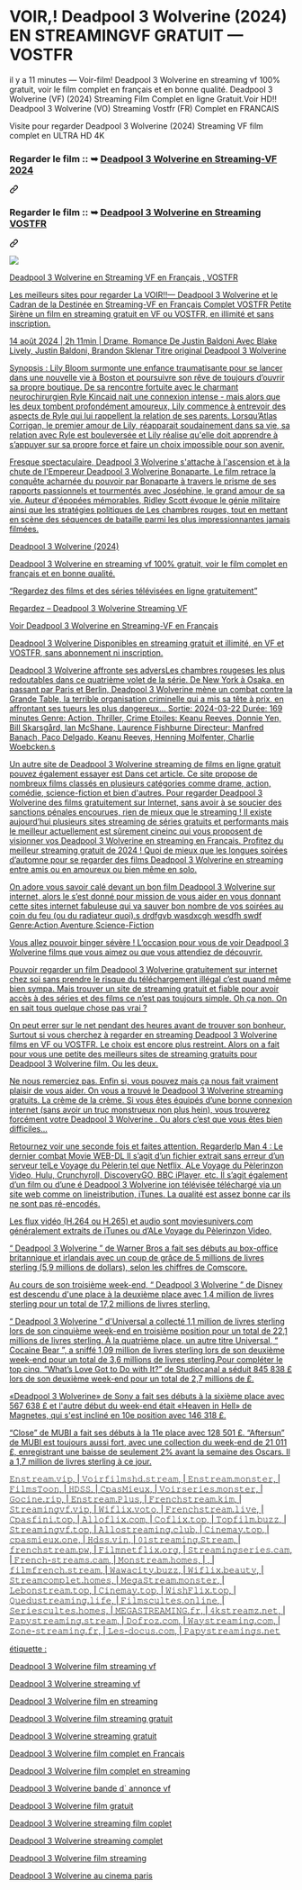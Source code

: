 # VOIR,! Deadpool 3 Wolverine (2024) EN STREAMINGVF GRATUIT — VOSTFR
<p dir="auto">il y a 11 minutes — Voir-film! Deadpool 3 Wolverine en streaming vf 100% gratuit, voir le film complet en français et en bonne qualité. Deadpool 3 Wolverine (VF) (2024) Streaming Film Complet en ligne Gratuit.Voir HD!! Deadpool 3 Wolverine (VO) Streaming Vostfr (FR) Complet en FRANCAIS</p>
<p dir="auto">Visite pour regarder Deadpool 3 Wolverine (2024) Streaming VF film complet en ULTRA HD 4K</p>

<div class="markdown-heading" dir="auto"><h3 tabindex="-1" class="heading-element" dir="auto">Regarder le film :: ➥ <a href="https://perfect-movies.com/fr/movie/533535/deadpool-wolverine.html" rel="nofollow">Deadpool 3 Wolverine en Streaming-VF 2024</a></h3><a id="user-content-regarder-le-film---deadpool-3-wolverine-en-streaming-vf-2024" class="anchor" aria-label="Permalink: Regarder le film :: ➥ Deadpool 3 Wolverine en Streaming-VF 2024" href="#regarder-le-film---deadpool-3-wolverine-en-streaming-vf-2024"><svg class="octicon octicon-link" viewBox="0 0 16 16" version="1.1" width="16" height="16" aria-hidden="true"><path d="m7.775 3.275 1.25-1.25a3.5 3.5 0 1 1 4.95 4.95l-2.5 2.5a3.5 3.5 0 0 1-4.95 0 .751.751 0 0 1 .018-1.042.751.751 0 0 1 1.042-.018 1.998 1.998 0 0 0 2.83 0l2.5-2.5a2.002 2.002 0 0 0-2.83-2.83l-1.25 1.25a.751.751 0 0 1-1.042-.018.751.751 0 0 1-.018-1.042Zm-4.69 9.64a1.998 1.998 0 0 0 2.83 0l1.25-1.25a.751.751 0 0 1 1.042.018.751.751 0 0 1 .018 1.042l-1.25 1.25a3.5 3.5 0 1 1-4.95-4.95l2.5-2.5a3.5 3.5 0 0 1 4.95 0 .751.751 0 0 1-.018 1.042.751.751 0 0 1-1.042.018 1.998 1.998 0 0 0-2.83 0l-2.5 2.5a1.998 1.998 0 0 0 0 2.83Z"></path></svg></a></div>
<div class="markdown-heading" dir="auto"><h3 tabindex="-1" class="heading-element" dir="auto">Regarder le film :: ➥ <a href="https://perfect-movies.com/fr/movie/533535/deadpool-wolverine.html" rel="nofollow">Deadpool 3 Wolverine en Streaming VOSTFR</a></h3><a id="user-content-regarder-le-film---deadpool-3-wolverine-en-streaming-vostfr" class="anchor" aria-label="Permalink: Regarder le film :: ➥ Deadpool 3 Wolverine en Streaming VOSTFR" href="#regarder-le-film---deadpool-3-wolverine-en-streaming-vostfr"><svg class="octicon octicon-link" viewBox="0 0 16 16" version="1.1" width="16" height="16" aria-hidden="true"><path d="m7.775 3.275 1.25-1.25a3.5 3.5 0 1 1 4.95 4.95l-2.5 2.5a3.5 3.5 0 0 1-4.95 0 .751.751 0 0 1 .018-1.042.751.751 0 0 1 1.042-.018 1.998 1.998 0 0 0 2.83 0l2.5-2.5a2.002 2.002 0 0 0-2.83-2.83l-1.25 1.25a.751.751 0 0 1-1.042-.018.751.751 0 0 1-.018-1.042Zm-4.69 9.64a1.998 1.998 0 0 0 2.83 0l1.25-1.25a.751.751 0 0 1 1.042.018.751.751 0 0 1 .018 1.042l-1.25 1.25a3.5 3.5 0 1 1-4.95-4.95l2.5-2.5a3.5 3.5 0 0 1 4.95 0 .751.751 0 0 1-.018 1.042.751.751 0 0 1-1.042.018 1.998 1.998 0 0 0-2.83 0l-2.5 2.5a1.998 1.998 0 0 0 0 2.83Z"></path></svg></a></div>
<p dir="auto"><animated-image data-catalyst=""><a href="https://perfect-movies.com/fr/movie/533535/deadpool-wolverine.html" title="PAPYSTREAMING" rel="nofollow" data-target="animated-image.originalLink"><img src="https://raw.githubusercontent.com/yoyoanas/images/main/play%20now1.gif" style="max-width: 100%; display: inline-block;" data-target="animated-image.originalImage"></a>
      <span class="AnimatedImagePlayer" data-target="animated-image.player" hidden="">
        <a data-target="animated-image.replacedLink" class="AnimatedImagePlayer-images" href="https://perfect-movies.com/fr/movie/533535/deadpool-wolverine.html" target="_blank">

<p dir="auto">Deadpool 3 Wolverine en Streaming VF en Français , VOSTFR</p>
<p dir="auto">Les meilleurs sites pour regarder La VOIR!!— Deadpool 3 Wolverine et le Cadran de la Destinée en Streaming-VF en Français Complet VOSTFR Petite Sirène un film en streaming gratuit en VF ou VOSTFR, en illimité et sans inscription.</p>
<p dir="auto">14 août 2024 | 2h 11min | Drame, Romance
De Justin Baldoni
Avec Blake Lively, Justin Baldoni, Brandon Sklenar
Titre original Deadpool 3 Wolverine</p>
<p dir="auto">Synopsis : Lily Bloom surmonte une enfance traumatisante pour se lancer dans une nouvelle vie à Boston et poursuivre son rêve de toujours d’ouvrir sa propre boutique. De sa rencontre fortuite avec le charmant neurochirurgien Ryle Kincaid nait une connexion intense - mais alors que les deux tombent profondément amoureux, Lily commence à entrevoir des aspects de Ryle qui lui rappellent la relation de ses parents. Lorsqu’Atlas Corrigan, le premier amour de Lily, réapparait soudainement dans sa vie, sa relation avec Ryle est bouleversée et Lily réalise qu'elle doit apprendre à s’appuyer sur sa propre force et faire un choix impossible pour son avenir.</p>
<p dir="auto">Fresque spectaculaire, Deadpool 3 Wolverine s'attache à l'ascension et à la chute de l'Empereur Deadpool 3 Wolverine Bonaparte. Le film retrace la conquête acharnée du pouvoir par Bonaparte à travers le prisme de ses rapports passionnels et tourmentés avec Joséphine, le grand amour de sa vie. Auteur d'épopées mémorables, Ridley Scott évoque le génie militaire ainsi que les stratégies politiques de Les chambres rouges, tout en mettant en scène des séquences de bataille parmi les plus impressionnantes jamais filmées.</p>
<p dir="auto">Deadpool 3 Wolverine (2024)</p>
<p dir="auto">Deadpool 3 Wolverine en streaming vf 100% gratuit, voir le film complet en français et en bonne qualité.</p>
<p dir="auto">“Regardez des films et des séries télévisées en ligne gratuitement”</p>
<p dir="auto">Regardez – Deadpool 3 Wolverine Streaming VF</p>
<p dir="auto">Voir Deadpool 3 Wolverine en Streaming-VF en Français</p>
<p dir="auto">Deadpool 3 Wolverine Disponibles en streaming gratuit et illimité, en VF et VOSTFR, sans abonnement ni inscription.</p>
<p dir="auto">Deadpool 3 Wolverine affronte ses adversLes chambres rougeses les plus redoutables dans ce quatrième volet de la série. De New York à Osaka, en passant par Paris et Berlin, Deadpool 3 Wolverine mène un combat contre la Grande Table, la terrible organisation criminelle qui a mis sa tête à prix, en affrontant ses tueurs les plus dangereux... Sortie: 2024-03-22 Durée: 169 minutes Genre: Action, Thriller, Crime Etoiles: Keanu Reeves, Donnie Yen, Bill Skarsgård, Ian McShane, Laurence Fishburne Directeur: Manfred Banach, Paco Delgado, Keanu Reeves, Henning Molfenter, Charlie Woebcken.s</p>
<p dir="auto">Un autre site de Deadpool 3 Wolverine streaming de films en ligne gratuit pouvez également essayer est Dans cet article. Ce site propose de nombreux films classés en plusieurs catégories comme drame, action, comédie, science-fiction et bien d'autres. Pour regarder Deadpool 3 Wolverine des films gratuitement sur Internet, sans avoir à se soucier des sanctions pénales encourues, rien de mieux que le streaming ! Il existe aujourd’hui plusieurs sites streaming de séries gratuits et performants mais le meilleur actuellement est sûrement cineinc qui vous proposent de visionner vos Deadpool 3 Wolverine en streaming en Français. Profitez du meilleur streaming gratuit de 2024 ! Quoi de mieux que les longues soirées d’automne pour se regarder des films Deadpool 3 Wolverine en streaming entre amis ou en amoureux ou bien même en solo.</p>
<p dir="auto">On adore vous savoir calé devant un bon film Deadpool 3 Wolverine sur internet, alors le s’est donné pour mission de vous aider en vous donnant cette sites internet fabuleuse qui va sauver bon nombre de vos soirées au coin du feu (ou du radiateur quoi).s drdfgvb wasdxcgh wesdfh swdf Genre:Action,Aventure,Science-Fiction</p>
<p dir="auto">Vous allez pouvoir binger sévère ! L’occasion pour vous de voir Deadpool 3 Wolverine films que vous aimez ou que vous attendiez de découvrir.</p>
<p dir="auto">Pouvoir regarder un film Deadpool 3 Wolverine gratuitement sur internet chez soi sans prendre le risque du téléchargement illégal c’est quand même bien sympa. Mais trouver un site de streaming gratuit et fiable pour avoir accès à des séries et des films ce n’est pas toujours simple. Oh ça non. On en sait tous quelque chose pas vrai ?</p>
<p dir="auto">On peut errer sur le net pendant des heures avant de trouver son bonheur. Surtout si vous cherchez à regarder en streaming Deadpool 3 Wolverine films en VF ou VOSTFR. Le choix est encore plus restreint. Alors on a fait pour vous une petite des meilleurs sites de streaming gratuits pour Deadpool 3 Wolverine film. Ou les deux.</p>
<p dir="auto">Ne nous remerciez pas. Enfin si, vous pouvez mais ça nous fait vraiment plaisir de vous aider. On vous a trouvé le Deadpool 3 Wolverine streaming gratuits. La crème de la crème. Si vous êtes équipés d’une bonne connexion internet (sans avoir un truc monstrueux non plus hein), vous trouverez forcément votre Deadpool 3 Wolverine . Ou alors c’est que vous êtes bien difficiles…</p>
<p dir="auto">Retournez voir une seconde fois et faites attention. RegarderIp Man 4 : Le dernier combat Movie WEB-DL Il s’agit d’un fichier extrait sans erreur d’un serveur telLe Voyage du Pèlerin,tel que Netflix, ALe Voyage du Pèlerinzon Video, Hulu, Crunchyroll, DiscoveryGO, BBC iPlayer, etc. Il s’agit également d’un film ou d’une é Deadpool 3 Wolverine ion télévisée téléchargé via un site web comme on lineistribution, iTunes. La qualité est assez bonne car ils ne sont pas ré-encodés.</p>
<p dir="auto">Les flux vidéo (H.264 ou H.265) et audio sont moviesunivers.com généralement extraits de iTunes ou d’ALe Voyage du Pèlerinzon Video,</p>
<p dir="auto">“ Deadpool 3 Wolverine ” de Warner Bros a fait ses débuts au box-office britannique et irlandais avec un coup de grâce de 5 millions de livres sterling (5,9 millions de dollars), selon les chiffres de Comscore.</p>
<p dir="auto">Au cours de son troisième week-end, “ Deadpool 3 Wolverine ” de Disney est descendu d'une place à la deuxième place avec 1,4 million de livres sterling pour un total de 17,2 millions de livres sterling.</p>
<p dir="auto">“ Deadpool 3 Wolverine ” d'Universal a collecté 1,1 million de livres sterling lors de son cinquième week-end en troisième position pour un total de 22,1 millions de livres sterling. À la quatrième place, un autre titre Universal, “ Cocaine Bear ”, a sniffé 1,09 million de livres sterling lors de son deuxième week-end pour un total de 3,6 millions de livres sterling.Pour compléter le top cinq, “What’s Love Got to Do with It?” de Studiocanal a séduit 845 838 £ lors de son deuxième week-end pour un total de 2,7 millions de £.</p>
<p dir="auto">«Deadpool 3 Wolverine» de Sony a fait ses débuts à la sixième place avec 567 638 £ et l'autre début du week-end était «Heaven in Hell» de Magnetes, qui s'est incliné en 10e position avec 146 318 £.</p>
<p dir="auto">“Close” de MUBI a fait ses débuts à la 11e place avec 128 501 £. “Aftersun” de MUBI est toujours aussi fort, avec une collection du week-end de 21 011 £, enregistrant une baisse de seulement 2% avant la semaine des Oscars. Il a 1,7 million de livres sterling à ce jour.</p>
𝙴𝚗𝚜𝚝𝚛𝚎𝚊𝚖.𝚟𝚒𝚙, | 𝚅𝚘𝚒𝚛𝚏𝚒𝚕𝚖𝚜𝚑𝚍.𝚜𝚝𝚛𝚎𝚊𝚖, | 𝙴𝚗𝚜𝚝𝚛𝚎𝚊𝚖.𝚖𝚘𝚗𝚜𝚝𝚎𝚛, | 𝙵𝚒𝚕𝚖𝚜𝚃𝚘𝚘𝚗, | 𝙷𝙳𝚂𝚂, | 𝙲𝚙𝚊𝚜𝙼𝚒𝚎𝚞𝚡, | 𝚅𝚘𝚒𝚛𝚜𝚎𝚛𝚒𝚎𝚜.𝚖𝚘𝚗𝚜𝚝𝚎𝚛, | 𝙶𝚘𝚌𝚒𝚗𝚎.𝚛𝚒𝚙, | 𝙴𝚗𝚜𝚝𝚛𝚎𝚊𝚖.𝙿𝚕𝚞𝚜, | 𝙵𝚛𝚎𝚗𝚌𝚑𝚜𝚝𝚛𝚎𝚊𝚖.𝚔𝚒𝚖, | 𝚂𝚝𝚛𝚎𝚊𝚖𝚒𝚗𝚐𝚟𝚏.𝚟𝚒𝚙, | 𝚆𝚒𝚏𝚕𝚒𝚡.𝚟𝚘𝚝𝚘, | 𝙵𝚛𝚎𝚗𝚌𝚑𝚜𝚝𝚛𝚎𝚊𝚖.𝚕𝚒𝚟𝚎, | 𝙲𝚙𝚊𝚜𝚏𝚒𝚗𝚒.𝚝𝚘𝚙, | 𝙰𝚕𝚕𝚘𝚏𝚕𝚒𝚡.𝚌𝚘𝚖, | 𝙲𝚘𝚏𝚕𝚒𝚡.𝚝𝚘𝚙, | 𝚃𝚘𝚙𝚏𝚒𝚕𝚖.𝚋𝚞𝚣𝚣, | 𝚂𝚝𝚛𝚎𝚊𝚖𝚒𝚗𝚐𝚟𝚏.𝚝𝚘𝚙, | 𝙰𝚕𝚕𝚘𝚜𝚝𝚛𝚎𝚊𝚖𝚒𝚗𝚐.𝚌𝚕𝚞𝚋, | 𝙲𝚒𝚗𝚎𝚖𝚊𝚢.𝚝𝚘𝚙, | 𝚌𝚙𝚊𝚜𝚖𝚒𝚎𝚞𝚡.𝚘𝚗𝚎, | 𝙷𝚍𝚜𝚜.𝚟𝚒𝚗, | 𝟶𝟷𝚜𝚝𝚛𝚎𝚊𝚖𝚒𝚗𝚐.𝚂𝚝𝚛𝚎𝚊𝚖, | 𝚏𝚛𝚎𝚗𝚌𝚑𝚜𝚝𝚛𝚎𝚊𝚖.𝚙𝚠, | 𝙵𝚒𝚕𝚖𝚗𝚎𝚝𝚏𝚕𝚒𝚡.𝚘𝚛𝚐, | 𝚂𝚝𝚛𝚎𝚊𝚖𝚒𝚗𝚐𝚜𝚎𝚛𝚒𝚎𝚜.𝚌𝚊𝚖, | 𝙵𝚛𝚎𝚗𝚌𝚑-𝚜𝚝𝚛𝚎𝚊𝚖𝚜.𝚌𝚊𝚖, | 𝙼𝚘𝚗𝚜𝚝𝚛𝚎𝚊𝚖.𝚑𝚘𝚖𝚎𝚜, | , | 𝚏𝚒𝚕𝚖𝚏𝚛𝚎𝚗𝚌𝚑.𝚜𝚝𝚛𝚎𝚊𝚖, | 𝚆𝚊𝚠𝚊𝚌𝚒𝚝𝚢.𝚋𝚞𝚣𝚣, | 𝚆𝚒𝚏𝚕𝚒𝚡.𝚋𝚎𝚊𝚞𝚝𝚢, | 𝚂𝚝𝚛𝚎𝚊𝚖𝚌𝚘𝚖𝚙𝚕𝚎𝚝.𝚑𝚘𝚖𝚎𝚜, | 𝙼𝚎𝚐𝚊𝚂𝚝𝚛𝚎𝚊𝚖.𝚖𝚘𝚗𝚜𝚝𝚎𝚛, | 𝙻𝚎𝚋𝚘𝚗𝚜𝚝𝚛𝚎𝚊𝚖.𝚝𝚘𝚙, | 𝙲𝚒𝚗𝚎𝚖𝚊𝚢.𝚝𝚘𝚙, | 𝚆𝚒𝚜𝚑𝙵𝚕𝚒𝚡.𝚝𝚘𝚙, | 𝚀𝚞𝚎𝚍𝚞𝚜𝚝𝚛𝚎𝚊𝚖𝚒𝚗𝚐.𝚕𝚒𝚏𝚎, | 𝙵𝚒𝚕𝚖𝚜𝚌𝚞𝚕𝚝𝚎𝚜.𝚘𝚗𝚕𝚒𝚗𝚎, | 𝚂𝚎𝚛𝚒𝚎𝚜𝚌𝚞𝚕𝚝𝚎𝚜.𝚑𝚘𝚖𝚎𝚜, | 𝙼𝙴𝙶𝙰𝚂𝚃𝚁𝙴𝙰𝙼𝙸𝙽𝙶.𝚏𝚛, | 𝟺𝚔𝚜𝚝𝚛𝚎𝚊𝚖𝚣.𝚗𝚎𝚝, | 𝙿𝚊𝚙𝚢𝚜𝚝𝚛𝚎𝚊𝚖𝚒𝚗𝚐.𝚜𝚝𝚛𝚎𝚊𝚖, | 𝙳𝚘𝚏𝚛𝚘𝚣.𝚌𝚘𝚖, | 𝚆𝚊𝚢𝚜𝚝𝚛𝚎𝚊𝚖𝚒𝚗𝚐.𝚌𝚘𝚖, | 𝚉𝚘𝚗𝚎-𝚜𝚝𝚛𝚎𝚊𝚖𝚒𝚗𝚐.𝚏𝚛, | 𝙻𝚎𝚜-𝚍𝚘𝚌𝚞𝚜.𝚌𝚘𝚖, | 𝙿𝚊𝚙𝚢𝚜𝚝𝚛𝚎𝚊𝚖𝚒𝚗𝚐𝚜.𝚗𝚎𝚝

<p dir="auto">étiquette :</p>
<p dir="auto">Deadpool 3 Wolverine film streaming vf</p>
<p dir="auto">Deadpool 3 Wolverine streaming vf</p>
<p dir="auto">Deadpool 3 Wolverine film en streaming</p>
<p dir="auto">Deadpool 3 Wolverine film streaming gratuit</p>
<p dir="auto">Deadpool 3 Wolverine streaming gratuit</p>
<p dir="auto">Deadpool 3 Wolverine film complet en Francais</p>
<p dir="auto">Deadpool 3 Wolverine film complet en streaming</p>
<p dir="auto">Deadpool 3 Wolverine bande d` annonce vf</p>
<p dir="auto">Deadpool 3 Wolverine film gratuit</p>
<p dir="auto">Deadpool 3 Wolverine streaming film coplet</p>
<p dir="auto">Deadpool 3 Wolverine streaming complet</p>
<p dir="auto">Deadpool 3 Wolverine film streaming</p>
<p dir="auto">Deadpool 3 Wolverine au cinema paris</p>
</article>

